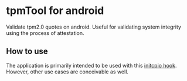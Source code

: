 # tpmTool for android
Validate tpm2.0 quotes on android. Useful for validating system integrity using the process of attestation.

## How to use
The application is primarily intended to be used with this [initcpio hook](https://github.com/Kioubit/mkinitcpio-attestation).
However, other use cases are conceivable as well.
